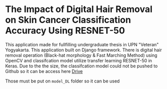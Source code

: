 # The Impact of Digital Hair Removal on Skin Cancer Classification Accuracy Using RESNET-50

This application made for fullfilling undergraduate thesis in UPN "Veteran" Yogyakarta. This application built on  Django framework. There is digital hair removal operation (Black-hat morphology & Fast Marching Method) using OpenCV and classifcation model utilize transfer learning RESNET-50 in Keras.
Due to the the size, the classifcation model could not be pushed to Github so it can be access here [Drive](https://drive.google.com/file/d/1NAbOHnHBwOAXphmrDZLUIGu1v_lp2svZ/view?usp=sharing "Model") 

Those must be put on `model_DL` folder so it can be used